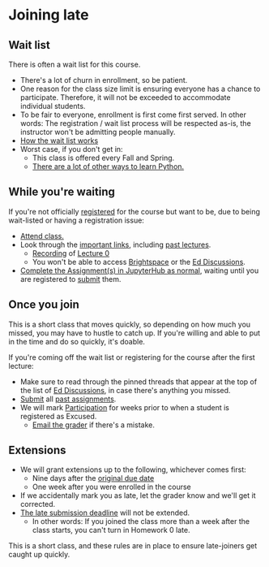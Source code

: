 # Joining late

## Wait list

There is often a wait list for this course.

- There's a lot of churn in enrollment, so be patient.
- One reason for the class size limit is ensuring everyone has a chance to participate. Therefore, it will not be exceeded to accommodate individual students.
- To be fair to everyone, enrollment is first come first served. In other words: The registration / wait list process will be respected as-is, the instructor won't be admitting people manually.
- [How the wait list works](https://www.nyu.edu/students/student-information-and-resources/registration-records-and-graduation/albert-help/training/students/registration/waitlists.html)
- Worst case, if you don't get in:
   - This class is offered every Fall and Spring.
   - [There are a lot of other ways to learn Python.](resources.md)

## While you're waiting

If you're not officially [registered](registration.md) for the course but want to be, due to being wait-listed or having a registration issue:

- [Attend class.](syllabus.md#course-information)
- Look through the [important links](index.md#important-links), including [past lectures](syllabus.md#schedule).
   - [Recording](https://columbiauniversity.zoom.us/rec/play/dBBFt7QTwZTfETvu0_VQzqT_pt6K0-4PvrRJF0fDUVH8yKoIHP9WOCl8hGRSyIu3HEiKxPQ2woCwDQ-I.OGynUNH57slJqZki) of [Lecture 0](lecture_0.ipynb)
   - You won't be able to access [Brightspace](https://brightspace.nyu.edu/d2l/home/432695) or the [Ed Discussions](https://brightspace.nyu.edu/d2l/le/lessons/432695/topics/11040123).
- [Complete the Assignment(s) in JupyterHub as normal](assignments.md), waiting until you are registered to [submit](assignments.md#submission) them.

## Once you join

This is a short class that moves quickly, so depending on how much you missed, you may have to hustle to catch up. If you're willing and able to put in the time and do so quickly, it's doable.

If you're coming off the wait list or registering for the course after the first lecture:


- Make sure to read through the pinned threads that appear at the top of the list of [Ed Discussions](https://brightspace.nyu.edu/d2l/le/lessons/432695/topics/11040123), in case there's anything you missed.
- [Submit](assignments.md#submission) all [past assignments](syllabus.md#schedule).
- We will mark [Participation](syllabus.md#participation) for weeks prior to when a student is registered as Excused.
   - [Email the grader](syllabus.md#instructor-information) if there's a mistake.

## Extensions

- We will grant extensions up to the following, whichever comes first:
   - Nine days after the [original due date](syllabus.md#schedule)
   - One week after you were enrolled in the course
- If we accidentally mark you as late, let the grader know and we'll get it corrected.
- [The late submission deadline](syllabus.md#schedule) will not be extended.
   - In other words: If you joined the class more than a week after the class starts, you can't turn in Homework 0 late.

This is a short class, and these rules are in place to ensure late-joiners get caught up quickly.
